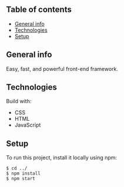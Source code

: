 ## Table of contents

- [General info](#general-info)
- [Technologies](#technologies)
- [Setup](#setup)

## General info

Easy, fast, and powerful front-end framework.

## Technologies

Build with:

- CSS
- HTML
- JavaScript

## Setup

To run this project, install it locally using npm:

```
$ cd ../
$ npm install
$ npm start
```
